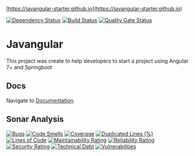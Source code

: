 [https://javangular-starter.github.io](https://javangular-starter.github.io)


[![Dependency Status][daviddm-image]][daviddm-url] 
[![Build Status][travis-image]][travis-url]
[![Quality Gate Status][gate-status-image]][sonar-url]

# Javangular

This project was create to help developers to start a project using Angular 7+ and Springboot

## Docs

Navigate to [Documentation](https://javangular-starter.github.io/javangular/). 


## Sonar Analysis

[![Bugs][bugs-image]][sonar-url]
[![Code Smells][code-smells-image]][sonar-url]
[![Coverage][coverage-image]][sonar-url]
[![Duplicated Lines (%)][duplicated-image]][sonar-url]
[![Lines of Code][lines-image]][sonar-url]
[![Maintainability Rating][maintainability-image]][sonar-url]
[![Reliability Rating][reliability-image]][sonar-url]
[![Security Rating][security-image]][sonar-url]
[![Technical Debt][debt-image]][sonar-url]
[![Vulnerabilities][vulnerabilities-image]][sonar-url]

[bugs-image]: https://sonarcloud.io/api/project_badges/measure?project=javangular-starter_javangular&metric=bugs 
[code-smells-image]: https://sonarcloud.io/api/project_badges/measure?project=javangular-starter_javangular&metric=code_smells 
[coverage-image]: https://sonarcloud.io/api/project_badges/measure?project=javangular-starter_javangular&metric=coverage 
[duplicated-image]: https://sonarcloud.io/api/project_badges/measure?project=javangular-starter_javangular&metric=duplicated_lines_density 
[lines-image]: https://sonarcloud.io/api/project_badges/measure?project=javangular-starter_javangular&metric=ncloc 
[maintainability-image]: https://sonarcloud.io/api/project_badges/measure?project=javangular-starter_javangular&metric=sqale_rating
[gate-status-image]: https://sonarcloud.io/api/project_badges/measure?project=javangular-starter_javangular&metric=alert_status
[reliability-image]: https://sonarcloud.io/api/project_badges/measure?project=javangular-starter_javangular&metric=reliability_rating
[security-image]: https://sonarcloud.io/api/project_badges/measure?project=javangular-starter_javangular&metric=security_rating 
[debt-image]: https://sonarcloud.io/api/project_badges/measure?project=javangular-starter_javangular&metric=sqale_index 
[vulnerabilities-image]: https://sonarcloud.io/api/project_badges/measure?project=javangular-starter_javangular&metric=vulnerabilities 
[sonar-url]: https://sonarcloud.io/dashboard?id=javangular-starter_javangular
[daviddm-image]: https://david-dm.org/javangular-starter/javangular.svg?theme=shields.io
[daviddm-url]: https://david-dm.org/javangular-starter/javangular
[travis-image]: https://travis-ci.com/javangular-starter/javangular.svg?branch=master
[travis-url]: https://travis-ci.com/javangular-starter/javangular
